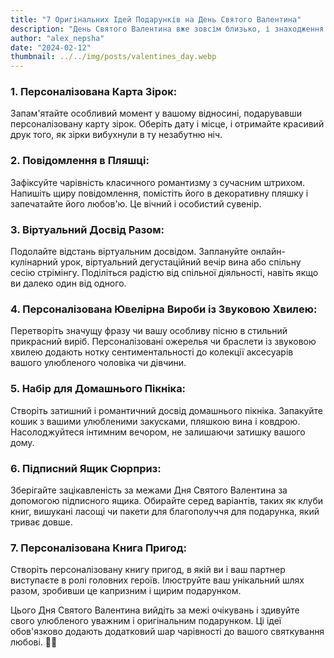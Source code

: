 ```yaml
---
title: "7 Оригінальних Ідей Подарунків на День Святого Валентина"
description: "День Святого Валентина вже зовсім близько, і знаходження ідеального подарунка може бути чудовим викликом. Відступайте від очікуваного з цими 7 оригінальними ідеями, які обов'язково заворожать серце вашого улюбленого чоловіка чи дівчини."
author: "alex_nepsha"
date: "2024-02-12"
thumbnail: ../../img/posts/valentines_day.webp
---
```


### 1. **Персоналізована Карта Зірок:**

Запам'ятайте особливий момент у вашому відносині, подарувавши персоналізовану карту зірок. Оберіть дату і місце, і отримайте красивий друк того, як зірки вибухнули в ту незабутню ніч.

### 2. **Повідомлення в Пляшці:**

Зафіксуйте чарівність класичного романтизму з сучасним штрихом. Напишіть щиру повідомлення, помістіть його в декоративну пляшку і запечатайте його любов'ю. Це вічний і особистий сувенір.

### 3. **Віртуальний Досвід Разом:**

Подолайте відстань віртуальним досвідом. Заплануйте онлайн-кулінарний урок, віртуальний дегустаційний вечір вина або спільну сесію стрімінгу. Поділіться радістю від спільної діяльності, навіть якщо ви далеко один від одного.

### 4. **Персоналізована Ювелірна Вироби із Звуковою Хвилею:**

Перетворіть значущу фразу чи вашу особливу пісню в стильний прикрасний виріб. Персоналізовані ожерелья чи браслети із звуковою хвилею додають нотку сентиментальності до колекції аксесуарів вашого улюбленого чоловіка чи дівчини.

### 5. **Набір для Домашнього Пікніка:**

Створіть затишний і романтичний досвід домашнього пікніка. Запакуйте кошик з вашими улюбленими закусками, пляшкою вина і ковдрою. Насолоджуйтеся інтимним вечором, не залишаючи затишку вашого дому.

### 6. **Підписний Ящик Сюрприз:**

Зберігайте зацікавленість за межами Дня Святого Валентина за допомогою підписного ящика. Обирайте серед варіантів, таких як клуби книг, вишукані ласощі чи пакети для благополуччя для подарунка, який триває довше.

### 7. **Персоналізована Книга Пригод:**

Створіть персоналізовану книгу пригод, в якій ви і ваш партнер виступаєте в ролі головних героїв. Ілюструйте ваш унікальний шлях разом, зробивши це капризним і щирим подарунком.

Цього Дня Святого Валентина вийдіть за межі очікувань і здивуйте свого улюбленого уважним і оригінальним подарунком. Ці ідеї обов'язково додають додатковий шар чарівності до вашого святкування любові. 💝✨
